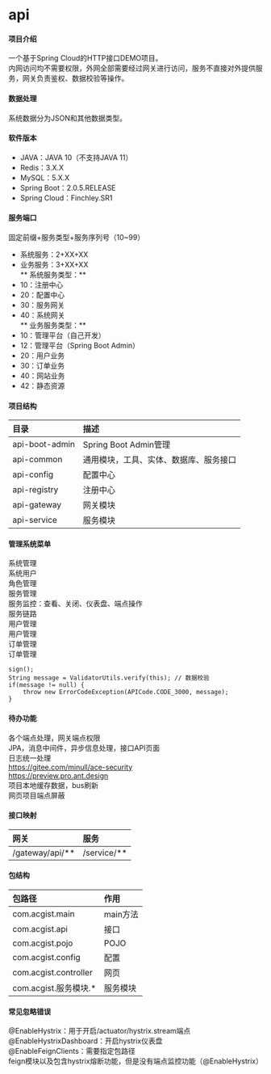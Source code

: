 # api

#### 项目介绍
一个基于Spring Cloud的HTTP接口DEMO项目。  
内网访问均不需要权限，外网全部需要经过网关进行访问，服务不直接对外提供服务，网关负责鉴权、数据校验等操作。

#### 数据处理
系统数据分为JSON和其他数据类型。

#### 软件版本
* JAVA：JAVA 10（不支持JAVA 11）
* Redis：3.X.X
* MySQL：5.X.X
* Spring Boot：2.0.5.RELEASE
* Spring Cloud：Finchley.SR1

#### 服务端口
固定前缀+服务类型+服务序列号（10~99）  
* 系统服务：2+XX+XX  
* 业务服务：3+XX+XX  
** 系统服务类型：** 
* 10：注册中心
* 20：配置中心
* 30：服务网关
* 40：系统网关  
** 业务服务类型：** 
* 10：管理平台（自己开发）
* 12：管理平台（Spring Boot Admin）
* 20：用户业务
* 30：订单业务
* 40：网站业务
* 42：静态资源

#### 项目结构
|目录|描述|
|:-|:-|
|api-boot-admin|Spring Boot Admin管理|
|api-common|通用模块，工具、实体、数据库、服务接口|
|api-config|配置中心|
|api-registry|注册中心|
|api-gateway|网关模块|
|api-service|服务模块|

#### 管理系统菜单
系统管理  
	系统用户  
	角色管理  
服务管理  
	服务监控：查看、关闭、仪表盘、端点操作  
	服务链路  
用户管理  
	用户管理  
订单管理  
	订单管理  

	sign();
	String message = ValidatorUtils.verify(this); // 数据校验
	if(message != null) {
		throw new ErrorCodeException(APICode.CODE_3000, message);
	}

#### 待办功能
各个端点处理，网关端点权限  
JPA，消息中间件，异步信息处理，接口API页面  
日志统一处理  
https://gitee.com/minull/ace-security  
https://preview.pro.ant.design  
项目本地缓存数据，bus刷新  
网页项目端点屏蔽  

#### 接口映射
|网关|服务|
|:-|:-|
|/gateway/api/**|/service/**|

#### 包结构
|包路径|作用|
|:-|:-|
|com.acgist.main|main方法|
|com.acgist.api|接口|
|com.acgist.pojo|POJO|
|com.acgist.config|配置|
|com.acgist.controller|网页|
|com.acgist.服务模块.*|服务模块|

#### 常见忽略错误
@EnableHystrix：用于开启/actuator/hystrix.stream端点  
@EnableHystrixDashboard：开启hystrix仪表盘  
@EnableFeignClients：需要指定包路径  
feign模块以及包含hystrix熔断功能，但是没有端点监控功能（@EnableHystrix）  